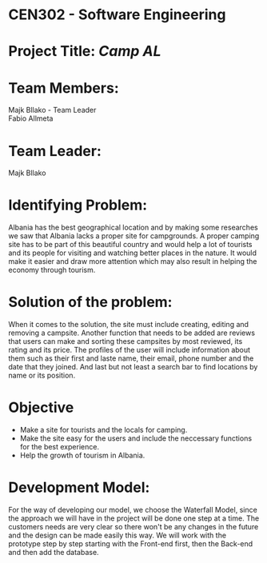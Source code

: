 # CEN302 - Software Engineering #
# Project Title:  *Camp AL*

# Team Members: #
Majk Bllako - Team Leader
<br>
Fabio Allmeta 

# Team Leader: #
Majk Bllako

# Identifying Problem: #
Albania has the best geographical location and by making some researches we saw that Albania lacks a proper site for campgrounds. A proper camping site has to be part of this beautiful country and would help a lot of tourists and its people for visiting and watching better places in the nature. It would make it easier and draw more attention which may also result in helping the economy through tourism.

# Solution of the problem: #
When it comes to the solution, the site must include creating, editing and removing a campsite. Another function that needs to be added are reviews that users can make and sorting these campsites by most reviewed, its rating and its price. The profiles of the user will include information about them such as their first and laste name, their email, phone number and the date that they joined. And last but not least a search bar to find locations by name or its position.

# Objective #
- Make a site for tourists and the locals for camping.
- Make the site easy for the users and include the neccessary functions for the best experience.
- Help the growth of tourism in Albania.

# Development Model: #
For the way of developing our model, we choose the Waterfall Model, since the approach we will have in the project will be done one step at a time. The customers needs are very clear so there won't be any changes in the future and the design can be made easily this way. We will work with the prototype step by step starting with the Front-end first, then the Back-end and then add the database.
